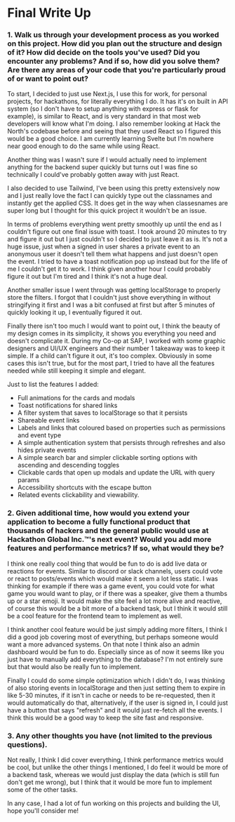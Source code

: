 # Final Write Up

### 1. Walk us through your development process as you worked on this project. How did you plan out the structure and design of it? How did decide on the tools you've used? Did you encounter any problems? And if so, how did you solve them? Are there any areas of your code that you're particularly proud of or want to point out?

To start, I decided to just use Next.js, I use this for work, for personal projects, for hackathons, for literally everything I do. It has it's on built in API system (so I don't have to setup anything with express or flask for example), is similar to React, and is very standard in that most web developers will know what I'm doing. I also remember looking at Hack the North's codebase before and seeing that they used React so I figured this would be a good choice. I am currently learning Svelte but I'm nowhere near good enough to do the same while using React.

Another thing was I wasn't sure if I would actually need to implement anything for the backend super quickly but turns out I was fine so technically I could've probably gotten away with just React.

I also decided to use Tailwind, I've been using this pretty extensively now and I just really love the fact I can quickly type out the classnames and instantly get the applied CSS. It does get in the way when classesnames are super long but I thought for this quick project it wouldn't be an issue.

In terms of problems everything went pretty smoothly up until the end as I couldn't figure out one final issue with toast. I took around 20 minutes to try and figure it out but I just couldn't so I decided to just leave it as is. It's not a huge issue, just when a signed in user shares a private event to an anonymous user it doesn't tell them what happens and just doesn't open the event. I tried to have a toast notification pop up instead but for the life of me I couldn't get it to work. I think given another hour I could probably figure it out but I'm tired and I think it's not a huge deal.

Another smaller issue I went through was getting localStorage to properly store the filters. I forgot that I couldn't just shove everything in without stringifying it first and I was a bit confused at first but after 5 minutes of quickly looking it up, I eventually figured it out.

Finally there isn't too much I would want to point out, I think the beauty of my design comes in its simplicity, it shows you everything you need and doesn't complicate it. During my Co-op at SAP, I worked with some graphic designers and UI/UX engineers and their number 1 takeaway was to keep it simple. If a child can't figure it out, it's too complex. Obviously in some cases this isn't true, but for the most part, I tried to have all the features needed while still keeping it simple and elegant.

Just to list the features I added:
- Full animations for the cards and modals
- Toast notifications for shared links
- A filter system that saves to localStorage so that it persists
- Shareable event links
- Labels and links that coloured based on properties such as permissions and event type
- A simple authentication system that persists through refreshes and also hides private events
- A simple search bar and simpler clickable sorting options with ascending and descending toggles
- Clickable cards that open up modals and update the URL with query params
- Accessibility shortcuts with the escape button
- Related events clickability and viewability.

### 2. Given additional time, how would you extend your application to become a fully functional product that thousands of hackers and the general public would use at Hackathon Global Inc.™'s next event? Would you add more features and performance metrics? If so, what would they be?
I think one really cool thing that would be fun to do is add live data or reactions for events. Similar to discord or slack channels, users could vote or react to posts/events which would make it seem a lot less static. I was thinking for example if there was a game event, you could vote for what game you would want to play, or if there was a speaker, give them a thumbs up or a star emoji. It would make the site feel a lot more alive and reactive, of course this would be a bit more of a backend task, but I think it would still be a cool feature for the frontend team to implement as well.

I think another cool feature would be just simply adding more filters, I think I did a good job covering most of everything, but perhaps someone would want a more advanced systems. On that note I think also an admin dashboard would be fun to do. Especially since as of now it seems like you just have to manually add everything to the database? I'm not entirely sure but that would also be really fun to implement.

Finally I could do some simple optimization which I didn't do, I was thinking of also storing events in localStorage and then just setting them to expire in like 5-30 minutes, if it isn't in cache or needs to be re-requested, then it would automatically do that, alternatively, if the user is signed in, I could just have a button that says "refresh" and it would just re-fetch all the events. I think this would be a good way to keep the site fast and responsive.

### 3. Any other thoughts you have (not limited to the previous questions).
Not really, I think I did cover everything, I think performance metrics would be cool, but unlike the other things I mentioned, I do feel it would be more of a backend task, whereas we would just display the data (which is still fun don't get me wrong), but I think that it would be more fun to implement some of the other tasks.

In any case, I had a lot of fun working on this projects and building the UI, hope you'll consider me!
